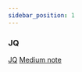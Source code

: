 ```yaml
---
sidebar_position: 1
---
```


### JQ

[JQ](https://github.com/jqlang/jq)
[Medium note](https://medium.com/@verazabeida/using-json-in-your-github-actions-when-authenticating-with-gcp-856089db28cf)
